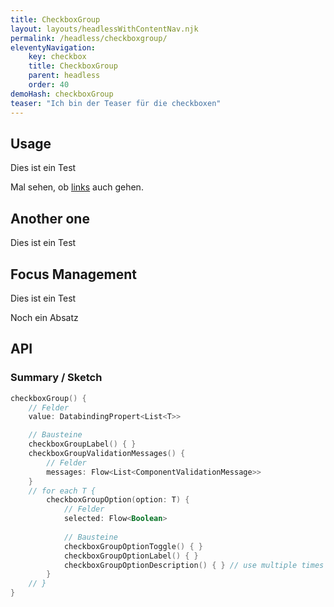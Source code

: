 ```yaml
---
title: CheckboxGroup 
layout: layouts/headlessWithContentNav.njk 
permalink: /headless/checkboxgroup/ 
eleventyNavigation:
    key: checkbox
    title: CheckboxGroup
    parent: headless 
    order: 40 
demoHash: checkboxGroup 
teaser: "Ich bin der Teaser für die checkboxen"
---
```


## Usage

Dies ist ein Test

Mal sehen, ob [links](http://google.com) auch gehen.

## Another one

Dies ist ein Test


## Focus Management

Dies ist ein Test

Noch ein Absatz

## API

### Summary / Sketch
```kotlin
checkboxGroup() {
    // Felder
    value: DatabindingPropert<List<T>>

    // Bausteine
    checkboxGroupLabel() { }
    checkboxGroupValidationMessages() {
        // Felder    
        messages: Flow<List<ComponentValidationMessage>>
    }
    // for each T {
        checkboxGroupOption(option: T) {
            // Felder
            selected: Flow<Boolean>
    
            // Bausteine
            checkboxGroupOptionToggle() { }
            checkboxGroupOptionLabel() { }
            checkboxGroupOptionDescription() { } // use multiple times
        }
    // }
}
```